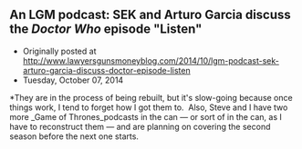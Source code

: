 ## An LGM podcast: SEK and Arturo Garcia discuss the <em>Doctor Who</em> episode "Listen"

 * Originally posted at http://www.lawyersgunsmoneyblog.com/2014/10/lgm-podcast-sek-arturo-garcia-discuss-doctor-episode-listen
 * Tuesday, October 07, 2014

\*They are in the process of being rebuilt, but it's slow-going because once things work, I tend to forget how I got them to.  Also, Steve and I have two more _Game of Thrones_podcasts in the can — or sort of in the can, as I have to reconstruct them — and are planning on covering the second season before the next one starts.